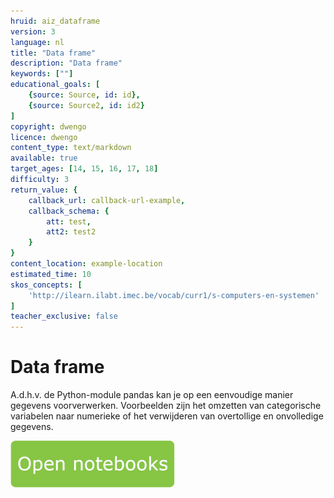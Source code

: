 ```yaml
---
hruid: aiz_dataframe
version: 3
language: nl
title: "Data frame"
description: "Data frame"
keywords: [""]
educational_goals: [
    {source: Source, id: id}, 
    {source: Source2, id: id2}
]
copyright: dwengo
licence: dwengo
content_type: text/markdown
available: true
target_ages: [14, 15, 16, 17, 18]
difficulty: 3
return_value: {
    callback_url: callback-url-example,
    callback_schema: {
        att: test,
        att2: test2
    }
}
content_location: example-location
estimated_time: 10
skos_concepts: [
    'http://ilearn.ilabt.imec.be/vocab/curr1/s-computers-en-systemen'
]
teacher_exclusive: false
---
```


# Data frame
A.d.h.v. de Python-module pandas kan je op een eenvoudige manier gegevens voorverwerken. Voorbeelden zijn het omzetten van categorische variabelen naar numerieke of het verwijderen van overtollige en onvolledige gegevens.

[![](embed/Knop.png "Knop")](https://kiks.ilabt.imec.be/jupyterhub/?id=1018 "Notebooks Dataframe")
